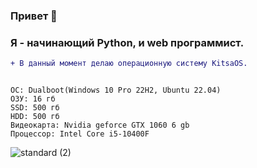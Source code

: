 ### Привет 👋
### Я - начинающий Python, и web программист.
```diff
+ В данный момент делаю операционную систему KitsaOS.
```

```

ОС: Dualboot(Windows 10 Pro 22H2, Ubuntu 22.04)
ОЗУ: 16 гб
SSD: 500 гб
HDD: 500 гб
Видеокарта: Nvidia geforce GTX 1060 6 gb
Процессор: Intel Core i5-10400F

```

![standard (2)](https://github.com/s3al4er/s3al4er/assets/136070278/c05a20b2-c9d8-4c52-a3a4-a59348ef4ad5)

<!--
**s3al4er/s3al4er** is a ✨ _special_ ✨ repository because its `README.md` (this file) appears on your GitHub profile.

Here are some ideas to get you started:

- 🔭 I’m currently working on ...
- 🌱 I’m currently learning ...
- 👯 I’m looking to collaborate on ...
- 🤔 I’m looking for help with ...
- 💬 Ask me about ...
- 📫 How to reach me: ...
- 😄 Pronouns: ...
- ⚡ Fun fact: ...
-->
